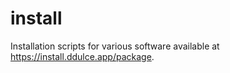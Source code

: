 # install
Installation scripts for various software available at https://install.ddulce.app/package.
